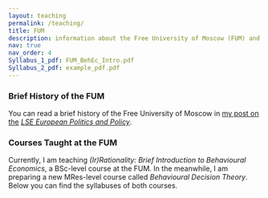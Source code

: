 ```yaml
---
layout: teaching
permalink: /teaching/
title: FUM
description: information about the Free University of Moscow (FUM) and the courses taught
nav: true
nav_order: 4
Syllabus_1_pdf: FUM_BehEc_Intro.pdf
Syllabus_2_pdf: example_pdf.pdf
---
```


### Brief History of the FUM


You can read a brief history of the Free University of Moscow in [my post on the](https://blogs.lse.ac.uk/europpblog/2023/10/10/how-european-universities-can-counter-russias-intellectual-isolation/) _[LSE European Politics and Policy](https://blogs.lse.ac.uk/europpblog/2023/10/10/how-european-universities-can-counter-russias-intellectual-isolation/)_.



<!-- HSE University (also known as the Higher School of Economics), was the best University in Economics in Russia according to many rankings (e.g., the QS subject ranking in Economics [in 2022](https://www.topuniversities.com/university-rankings/university-subject-rankings/2022/economics-econometrics?&countries=ru); the Shanghai Subject Ranking in Economics [in 2022](https://www.shanghairanking.com/rankings/gras/2022/RS0501); the US News subject ranking in Economics [in 2022](https://www.usnews.com/education/best-global-universities/search?region=europe&country=russia&subject=economics-business)). However, it has been under severe political pressure for at least the last twelve years. Since that time, this has been resulting in a continuum of political dismissals of many professors and lecturers.  -->

<!-- In 2019, after a new huge wave of political layoffs from HSE University, a number of professors decide to establish a new University, free of tuition and independent of political-administrative pressure. This, so far online, University was given the name of [the Free University of Moscow](https://freemoscow.university/?lang=en) (FUM) also known as Brīvā Universitāte. -->

<!-- Since 2020, when it experienced the first semester, the FUM has grown _from several to almost seven dozen_ freely available courses many of which were exiled from the state-owned Russian Universities. -->

<!-- In the spring of 2023, the growing popularity of the Free University of Moscow has begun to be felt as a danger by the current Russian regime so salient that it was labelled as the so-called Undesirable (or Unwelcome) Organization on the territory of the Russian Federation. This euphemism of political repressions — by which, for example, among others, Bard College, Transparency International Russia, and Greenpeace were labelled — implies a high probability of criminal prosecution of all current professors at the FUM. -->

<!-- I call for international action in my post on XYZ. I will be personally grateful for your help. Please feel free to [contact me](/contact/) if you have any questions or ideas in this regard. -->



### Courses Taught at the FUM

Currently, I am teaching _(Ir)Rationality: Brief Introduction to Behavioural Economics_, a BSc-level course at the FUM.
In the meanwhile, I am preparing a new MRes-level course called _Behavioural Decision Theory_. Below you can find the syllabuses of both courses.
